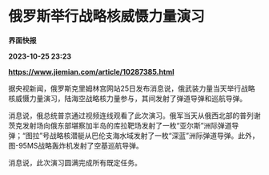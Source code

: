 # 俄罗斯举行战略核威慑力量演习
**界面快报**

**2023-10-25 23:23**

**https://www.jiemian.com/article/10287385.html**

据央视新闻，俄罗斯克里姆林宫网站25日发布消息说，俄武装力量当天举行战略核威慑力量演习，陆海空战略核力量参与，其间发射了弹道导弹和巡航导弹。

消息说，俄总统普京通过视频连线观看了此次演习。俄军当天从俄西北部的普列谢茨克发射场向俄东部堪察加半岛的库拉靶场发射了一枚“亚尔斯”洲际弹道导弹；“图拉”号战略核潜艇从巴伦支海水域发射了一枚“深蓝”洲际弹道导弹。此外，图-95MS战略轰炸机发射了空基巡航导弹。

消息说，此次演习圆满完成所有既定任务。